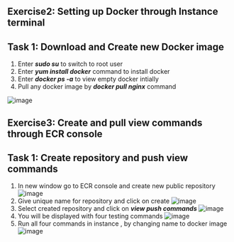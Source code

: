 ## Exercise2: Setting up Docker through Instance terminal
## Task 1: Download and Create new Docker image
1. Enter ***sudo su*** to switch to root user
2. Enter ***yum install docker*** command to install docker
3. Enter ***docker ps -a*** to view empty docker intially
4. Pull any docker image by ***docker pull nginx*** command

![image](https://ganes1233e3edjenjjd.s3.ap-south-1.amazonaws.com/ter-1.png)

## Exercise3: Create and pull view commands through ECR console

## Task 1: Create repository and push view commands
1. In new window go to ECR console and create new public repository
![image](https://ganes1233e3edjenjjd.s3.ap-south-1.amazonaws.com/ter-2.png)
2. Give unique name for repository and click on create
![image](https://ganes1233e3edjenjjd.s3.ap-south-1.amazonaws.com/ter-3.png)
3. Select created repository and click on ***view push commands***
![image](https://ganes1233e3edjenjjd.s3.ap-south-1.amazonaws.com/ter-4.png)
4. You will be displayed with four testing commands
![image](https://ganes1233e3edjenjjd.s3.ap-south-1.amazonaws.com/ter-5.png)
5. Run all four commands in instance , by changing name to docker image
![image](https://ganes1233e3edjenjjd.s3.ap-south-1.amazonaws.com/ter-6.png)
